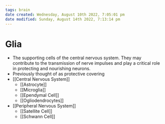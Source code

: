 ```yaml
---
tags: brain
date created: Wednesday, August 10th 2022, 7:05:01 pm
date modified: Sunday, August 14th 2022, 7:13:14 pm
---
```


# Glia
- The supporting cells of the central nervous system. They may contribute to the transmission of nerve impulses and play a critical role in protecting and nourishing neurons.
- Previously thought of as protective covering
- [[Central Nervous System]]
	- [[Astrocyte]]
	- [[Microglia]]
	- [[Ependymal Cell]]
	- [[Ogliodendrocytes]]
- [[Peripheral Nervous System]]
	- [[Satellite Cell]]
	- [[Schwann Cell]]

